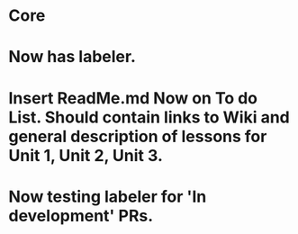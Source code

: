 # Core

# Now has labeler.

# Insert ReadMe.md Now on To do List. Should contain links to Wiki and general description of lessons for Unit 1, Unit 2, Unit 3. 

# Now testing labeler for 'In development' PRs. 